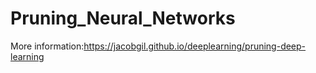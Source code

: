 # Pruning_Neural_Networks




More information:https://jacobgil.github.io/deeplearning/pruning-deep-learning
